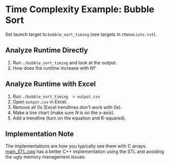 # Time Complexity Example: Bubble Sort

Set launch target to `bubble_sort_timing` (see targets in `CMakeLists.txt`). 

## Analyze Runtime Directly

1. Run `./bubble_sort_timing` and look at the output. 
2. How does the runtime increase with $N$?

## Analyze Runtime with Excel

1. Run `./bubble_sort_timing  > output.csv`
2. Open `output.csv` in Excel. 
3. Remove all 0s (Excel trendlines don't work with 0s).
4. Make a line chart (make sure $N$ is on the x-axis).
5. Add a trendline (turn on the equation and R-squared).

## Implementation Note

The implementations are how you typically see them with C arrays. 
[main_STL.cpp](main_STL.cpp) has a better C++ implementation using the STL and
avoiding the ugly memory management issues. 
